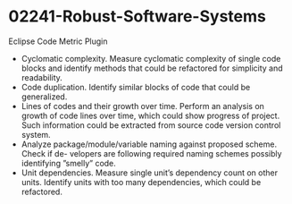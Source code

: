 02241-Robust-Software-Systems
=============================

Eclipse Code Metric Plugin

- Cyclomatic complexity. Measure cyclomatic complexity of single code blocks and identify methods that could be refactored for simplicity and readability.
- Code duplication. Identify similar blocks of code that could be generalized.
- Lines of codes and their growth over time. Perform an analysis on growth of code lines over time, which could show progress of project. Such information could be extracted from source code version control system.
- Analyze package/module/variable naming against proposed scheme. Check if de- velopers are following required naming schemes possibly identifying ”smelly” code.
- Unit dependencies. Measure single unit’s dependency count on other units. Identify units with too many dependencies, which could be refactored.